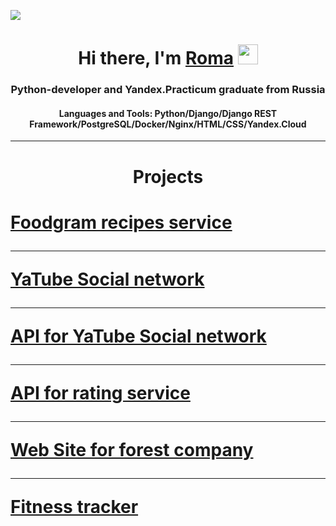 ![](https://komarev.com/ghpvc/?username=RomaLosev)

<h1 align="center">Hi there, I'm <a href="https://daniilshat.ru/" target="_blank">Roma</a> 
<img src="https://github.com/blackcater/blackcater/raw/main/images/Hi.gif" height="32"/></h1>
<h3 align="center">Python-developer and Yandex.Practicum graduate from Russia</h3>

<h4 align="center">Languages and Tools: Python/Django/Django REST Framework/PostgreSQL/Docker/Nginx/HTML/CSS/Yandex.Cloud</h4>
<hr>
<h1 align='center'> Projects <h1>

<a href='https://github.com/RomaLosev/foodgram-project-react'> Foodgram recipes service </a>
<hr>
<a href='https://github.com/RomaLosev/hw05_final'> YaTube Social network </a> <br>
<hr>
<a href='https://github.com/RomaLosev/api_final_yatube'> API for YaTube Social network </a> <br>
<hr>
<a href='https://github.com/RomaLosev/yamdb_final'> API for rating service </a> <br>
<hr>
<a href='https://github.com/RomaLosev/lesovod'> Web Site for forest company </a> <br>
<hr>
<a href='https://github.com/RomaLosev/fitnes-tracker'> Fitness tracker </a> <br>
